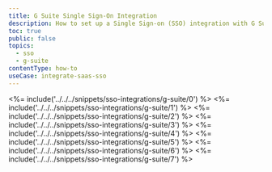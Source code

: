 ```yaml
---
title: G Suite Single Sign-On Integration
description: How to set up a Single Sign-on (SSO) integration with G Suite and Auth0.
toc: true
public: false
topics:
  - sso
  - g-suite
contentType: how-to
useCase: integrate-saas-sso
---
```

<%= include('../../../snippets/sso-integrations/g-suite/0') %> 
<%= include('../../../snippets/sso-integrations/g-suite/1') %> 
<%= include('../../../snippets/sso-integrations/g-suite/2') %> 
<%= include('../../../snippets/sso-integrations/g-suite/3') %> 
<%= include('../../../snippets/sso-integrations/g-suite/4') %> 
<%= include('../../../snippets/sso-integrations/g-suite/5') %> 
<%= include('../../../snippets/sso-integrations/g-suite/6') %>
<%= include('../../../snippets/sso-integrations/g-suite/7') %>
